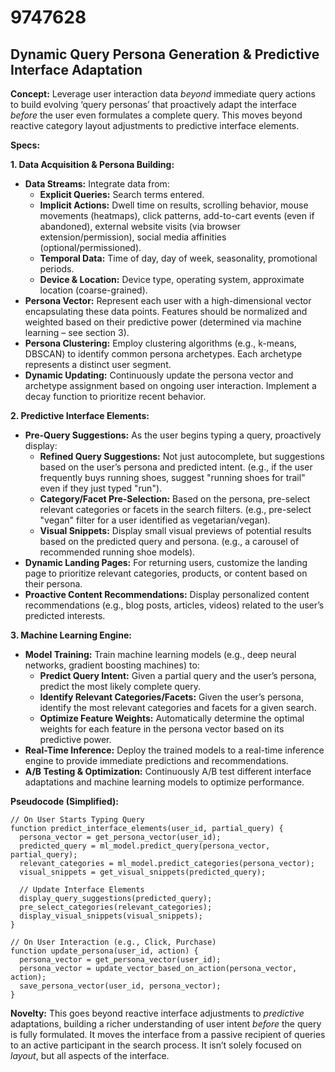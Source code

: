 # 9747628

## Dynamic Query Persona Generation & Predictive Interface Adaptation

**Concept:** Leverage user interaction data *beyond* immediate query actions to build evolving ‘query personas’ that proactively adapt the interface *before* the user even formulates a complete query. This moves beyond reactive category layout adjustments to predictive interface elements.

**Specs:**

**1. Data Acquisition & Persona Building:**

*   **Data Streams:** Integrate data from:
    *   **Explicit Queries:** Search terms entered.
    *   **Implicit Actions:** Dwell time on results, scrolling behavior, mouse movements (heatmaps), click patterns, add-to-cart events (even if abandoned), external website visits (via browser extension/permission), social media affinities (optional/permissioned).
    *   **Temporal Data:** Time of day, day of week, seasonality, promotional periods.
    *   **Device & Location:** Device type, operating system, approximate location (coarse-grained).
*   **Persona Vector:** Represent each user with a high-dimensional vector encapsulating these data points. Features should be normalized and weighted based on their predictive power (determined via machine learning – see section 3).
*   **Persona Clustering:** Employ clustering algorithms (e.g., k-means, DBSCAN) to identify common persona archetypes. Each archetype represents a distinct user segment.
*   **Dynamic Updating:** Continuously update the persona vector and archetype assignment based on ongoing user interaction.  Implement a decay function to prioritize recent behavior.

**2. Predictive Interface Elements:**

*   **Pre-Query Suggestions:** As the user begins typing a query, proactively display:
    *   **Refined Query Suggestions:**  Not just autocomplete, but suggestions based on the user’s persona and predicted intent.  (e.g., if the user frequently buys running shoes, suggest "running shoes for trail" even if they just typed "run").
    *   **Category/Facet Pre-Selection:** Based on the persona, pre-select relevant categories or facets in the search filters.  (e.g., pre-select "vegan" filter for a user identified as vegetarian/vegan).
    *   **Visual Snippets:** Display small visual previews of potential results based on the predicted query and persona. (e.g., a carousel of recommended running shoe models).
*   **Dynamic Landing Pages:** For returning users, customize the landing page to prioritize relevant categories, products, or content based on their persona.
*   **Proactive Content Recommendations:** Display personalized content recommendations (e.g., blog posts, articles, videos) related to the user’s predicted interests.

**3. Machine Learning Engine:**

*   **Model Training:** Train machine learning models (e.g., deep neural networks, gradient boosting machines) to:
    *   **Predict Query Intent:** Given a partial query and the user’s persona, predict the most likely complete query.
    *   **Identify Relevant Categories/Facets:** Given the user’s persona, identify the most relevant categories and facets for a given search.
    *   **Optimize Feature Weights:** Automatically determine the optimal weights for each feature in the persona vector based on its predictive power.
*   **Real-Time Inference:** Deploy the trained models to a real-time inference engine to provide immediate predictions and recommendations.
*   **A/B Testing & Optimization:** Continuously A/B test different interface adaptations and machine learning models to optimize performance.

**Pseudocode (Simplified):**

```
// On User Starts Typing Query
function predict_interface_elements(user_id, partial_query) {
  persona_vector = get_persona_vector(user_id);
  predicted_query = ml_model.predict_query(persona_vector, partial_query);
  relevant_categories = ml_model.predict_categories(persona_vector);
  visual_snippets = get_visual_snippets(predicted_query);

  // Update Interface Elements
  display_query_suggestions(predicted_query);
  pre_select_categories(relevant_categories);
  display_visual_snippets(visual_snippets);
}

// On User Interaction (e.g., Click, Purchase)
function update_persona(user_id, action) {
  persona_vector = get_persona_vector(user_id);
  persona_vector = update_vector_based_on_action(persona_vector, action);
  save_persona_vector(user_id, persona_vector);
}
```

**Novelty:** This goes beyond reactive interface adjustments to *predictive* adaptations, building a richer understanding of user intent *before* the query is fully formulated. It moves the interface from a passive recipient of queries to an active participant in the search process. It isn’t solely focused on *layout*, but all aspects of the interface.